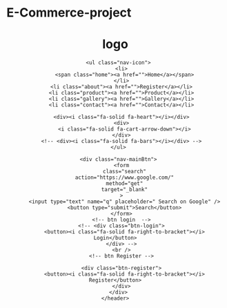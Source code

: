 # E-Commerce-project

 <header class="container">
      <h1>logo</h1>

      <ul class="nav-icon">
        <li>
          <span class="home"><a href="">Home</a></span>
        </li>
        <li class="about"><a href="">Register</a></li>
        <li class="product"><a href="">Product</a></li>
        <li class="gallery"><a href="">Gallery</a></li>
        <li class="contact"><a href="">Contact</a></li>

        <div><i class="fa-solid fa-heart"></i></div>
        <div>
          <i class="fa-solid fa-cart-arrow-down"></i>
        </div>
        <!-- <div><i class="fa-solid fa-bars"></i></div> -->
      </ul>

      <div class="nav-mainBtn">
        <form
          class="search"
          action="https://www.google.com/"
          method="get"
          target="_blank"
        >
          <input type="text" name="q" placeholder=" Search on Google" />
          <button type="submit">Search</button>
        </form>
        <!-- btn login  -->
        <!-- <div class="btn-login">
          <button><i class="fa-solid fa-right-to-bracket"></i> Login</button>
        </div> -->
        <br />
        <!-- btn Register -->

        <div class="btn-register">
          <button><i class="fa-solid fa-right-to-bracket"></i> Register</button>
        </div>
      </div>
    </header>
